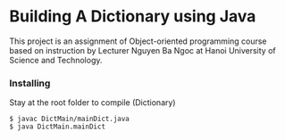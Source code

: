 # Building A Dictionary using Java

This project is an assignment of Object-oriented programming course based on instruction by Lecturer Nguyen Ba Ngoc at Hanoi University of Science and Technology.

### Installing

Stay at the root folder to compile (Dictionary)

```
$ javac DictMain/mainDict.java
$ java DictMain.mainDict  
```